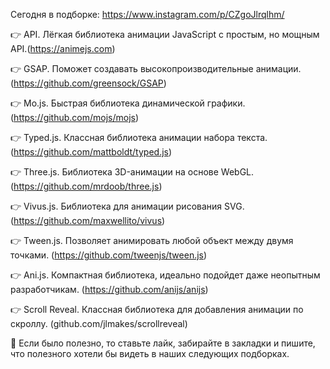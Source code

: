 Сегодня в подборке: https://www.instagram.com/p/CZgoJlrqlhm/

👉 API. Лёгкая библиотека анимации JavaScript с простым, но мощным API.(https://animejs.com)

👉 GSAP. Поможет создавать высокопроизводительные анимации. (https://github.com/greensock/GSAP)

👉 Mo.js. Быстрая библиотека динамической графики. (https://github.com/mojs/mojs)

👉 Typed.js. Классная библиотека анимации набора текста. (https://github.com/mattboldt/typed.js)

👉 Three.js. Библиотека 3D-анимации на основе WebGL. (https://github.com/mrdoob/three.js)

👉 Vivus.js. Библиотека для анимации рисования SVG. (https://github.com/maxwellito/vivus)

👉 Tween.js. Позволяет анимировать любой объект между двумя точками. (https://github.com/tweenjs/tween.js)

👉 Ani.js. Компактная библиотека, идеально подойдет даже неопытным разработчикам. (https://github.com/anijs/anijs)

👉 Scroll Reveal. Классная библиотека для добавления анимации по скроллу. (github.com/jlmakes/scrollreveal)

📌 Если было полезно, то ставьте лайк, забирайте в закладки и пишите, что полезного хотели бы видеть в наших следующих подборках.
